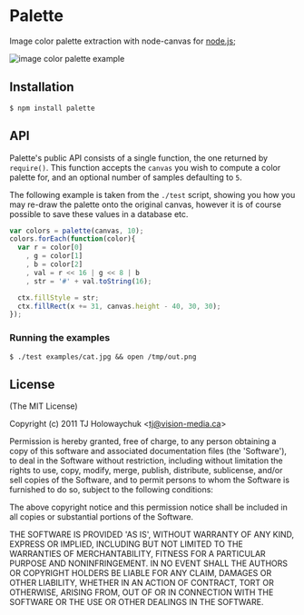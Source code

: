 
# Palette

  Image color palette extraction with node-canvas for [node.js](http://nodejs.org);

  ![image color palette example](http://f.cl.ly/items/3i0v0u251O3D0M020e20/Grab.png)

## Installation

```
$ npm install palette
```

## API

 Palette's public API consists of a single function, the one returned by `require()`. This function accepts the `canvas` you wish to compute a color palette for, and an optional number of samples defaulting to `5`.

 The following example is taken from the `./test` script, showing you how you may re-draw the palette onto the original canvas, however it is of course possible to save these values in a database etc.

```js
var colors = palette(canvas, 10);
colors.forEach(function(color){
  var r = color[0]
    , g = color[1]
    , b = color[2]
    , val = r << 16 | g << 8 | b
    , str = '#' + val.toString(16);

  ctx.fillStyle = str;
  ctx.fillRect(x += 31, canvas.height - 40, 30, 30);
});
```

### Running the examples

```
$ ./test examples/cat.jpg && open /tmp/out.png
```

## License 

(The MIT License)

Copyright (c) 2011 TJ Holowaychuk &lt;tj@vision-media.ca&gt;

Permission is hereby granted, free of charge, to any person obtaining
a copy of this software and associated documentation files (the
'Software'), to deal in the Software without restriction, including
without limitation the rights to use, copy, modify, merge, publish,
distribute, sublicense, and/or sell copies of the Software, and to
permit persons to whom the Software is furnished to do so, subject to
the following conditions:

The above copyright notice and this permission notice shall be
included in all copies or substantial portions of the Software.

THE SOFTWARE IS PROVIDED 'AS IS', WITHOUT WARRANTY OF ANY KIND,
EXPRESS OR IMPLIED, INCLUDING BUT NOT LIMITED TO THE WARRANTIES OF
MERCHANTABILITY, FITNESS FOR A PARTICULAR PURPOSE AND NONINFRINGEMENT.
IN NO EVENT SHALL THE AUTHORS OR COPYRIGHT HOLDERS BE LIABLE FOR ANY
CLAIM, DAMAGES OR OTHER LIABILITY, WHETHER IN AN ACTION OF CONTRACT,
TORT OR OTHERWISE, ARISING FROM, OUT OF OR IN CONNECTION WITH THE
SOFTWARE OR THE USE OR OTHER DEALINGS IN THE SOFTWARE.